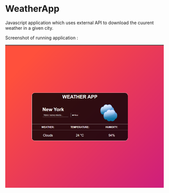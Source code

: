 # WeatherApp

Javascript application which uses external API to download the cuurent weather in a given city.

Screenshot of running application :

![](weatherAppScreenshot.PNG)
